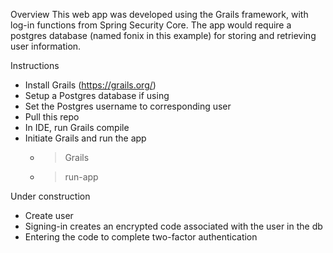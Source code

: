 Overview
This web app was developed using the Grails framework, with log-in functions from Spring Security Core. The app would require a postgres database (named fonix in this example) for storing and retrieving user information.

Instructions
* Install Grails (https://grails.org/)
* Setup a Postgres database if using
* Set the Postgres username to corresponding user
* Pull this repo
* In IDE, run Grails compile
* Initiate Grails and run the app
  * >Grails
  * >run-app

Under construction
* Create user
* Signing-in creates an encrypted code associated with the user in the db
* Entering the code to complete two-factor authentication
